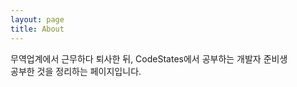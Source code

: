 ```yaml
---
layout: page
title: About
---
```


<p class="message">
  무역업계에서 근무하다 퇴사한 뒤, CodeStates에서 공부하는 개발자 준비생<br>
  공부한 것을 정리하는 페이지입니다. <br>
</p>
